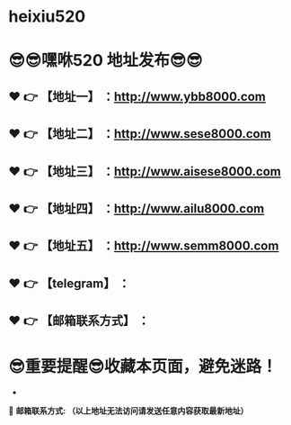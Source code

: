 # heixiu520
:sunglasses::sunglasses:嘿咻520 地址发布:sunglasses::sunglasses:
==
:heart: :point_right: 【地址一】 ：http://www.ybb8000.com
------
:heart: :point_right: 【地址二】 ：http://www.sese8000.com
------
:heart: :point_right: 【地址三】 ：http://www.aisese8000.com
------
:heart: :point_right: 【地址四】 ：http://www.ailu8000.com
------
:heart: :point_right: 【地址五】 ：http://www.semm8000.com
------
:heart: :point_right: 【telegram】 ：
------
:heart: :point_right: 【邮箱联系方式】 ：
------
:sunglasses:重要提醒:sunglasses:收藏本页面，避免迷路！
==

-

:e-mail: __邮箱联系方式:  （以上地址无法访问请发送任意内容获取最新地址）__
